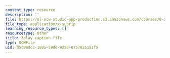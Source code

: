 ```yaml
---
content_type: resource
description: ''
file: https://ol-ocw-studio-app-production.s3.amazonaws.com/courses/8-286-the-early-universe-fall-2013/d5c98dcc188559de925807570251a1f5_RgScJ20EnW8.vtt
file_type: application/x-subrip
learning_resource_types: []
resourcetype: Other
title: 3play caption file
type: OCWFile
uid: d5c98dcc-1885-59de-9258-07570251a1f5
---
```


